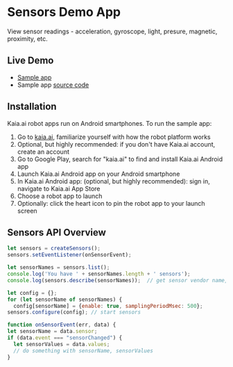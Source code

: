 # Sensors Demo App
View sensor readings - acceleration, gyroscope, light, presure, magnetic, proximity, etc.

## Live Demo
- [Sample app](https://kaia.ai/view-app/5a110a4cc0c25c1f565eba63)
- Sample app [source code](https://github.com/kaiaai/tree/master/sensors)

## Installation
Kaia.ai robot apps run on Android smartphones. To run the sample app:
1. Go to [kaia.ai](https://kaia.ai/), familiarize yourself with how the robot platform works
2. Optional, but highly recommended: if you don't have Kaia.ai account, create an account
3. Go to Google Play, search for "kaia.ai" to find and install Kaia.ai Android app
4. Launch Kaia.ai Android app on your Android smartphone
5. In Kaia.ai Android app: (optional, but highly recommended): sign in, navigate to Kaia.ai App Store
6. Choose a robot app to launch
7. Optionally: click the heart icon to pin the robot app to your launch screen

## Sensors API Overview
```js
let sensors = createSensors();
sensors.setEventListener(onSensorEvent);

let sensorNames = sensors.list();
console.log('You have ' + sensorNames.length + ' sensors');
console.log(sensors.describe(sensorNames));  // get sensor vendor name, resolution, etc.

let config = {};
for (let sensorName of sensorNames) {
  config[sensorName] = {enable: true, samplingPeriodMsec: 500};
sensors.configure(config); // start sensors

function onSensorEvent(err, data) {
let sensorName = data.sensor;
if (data.event === "sensorChanged") {
  let sensorValues = data.values;
  // do something with sensorName, sensorValues
}
````
